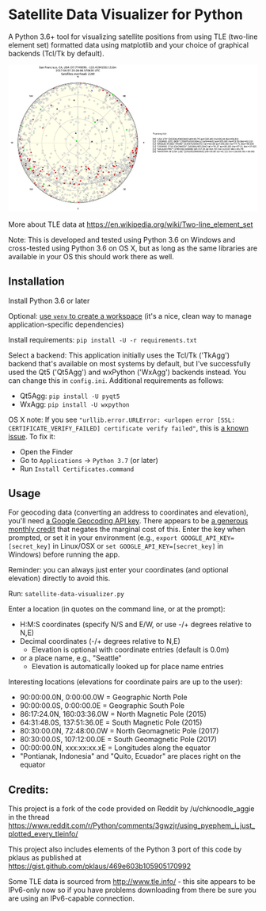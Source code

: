 # Satellite Data Visualizer for Python

A Python 3.6+ tool for visualizing satellite positions from using TLE (two-line element set) formatted data using matplotlib and your choice of graphical backends (Tcl/Tk by default).

![Sample screenshot](/docs/screenshot.jpg?raw=true)

More about TLE data at https://en.wikipedia.org/wiki/Two-line_element_set

Note: This is developed and tested using Python 3.6 on Windows and cross-tested using Python 3.6 on OS X, but as long as the same libraries are available in your OS this should work there as well.

## Installation

Install Python 3.6 or later

Optional: [use `venv` to create a workspace](https://docs.python.org/3/library/venv.html) (it's a nice, clean way to manage application-specific dependencies)

Install requirements: `pip install -U -r requirements.txt`

Select a backend: This application initially uses the Tcl/Tk ('TkAgg') backend that's available on most systems by default, but I've successfully used the Qt5 ('Qt5Agg') and wxPython ('WxAgg') backends instead. You can change this in `config.ini`. Additional requirements as follows:

 * Qt5Agg: `pip install -U pyqt5`
 * WxAgg: `pip install -U wxpython`

OS X note: If you see `"urllib.error.URLError: <urlopen error [SSL: CERTIFICATE_VERIFY_FAILED] certificate verify failed"`, this is [a known issue](https://stackoverflow.com/a/42098127/760905). To fix it:

  - Open the Finder
  - Go to `Applications` -> `Python 3.7` (or later)
  - Run `Install Certificates.command`

## Usage

For geocoding data (converting an address to coordinates and elevation), you'll need [a Google Geocoding API key](https://developers.google.com/maps/documentation/geocoding/get-api-key). There appears to be [a generous monthly credit](https://cloud.google.com/maps-platform/pricing/) that negates the marginal cost of this. Enter the key when prompted, or set it in your environment (e.g., `export GOOGLE_API_KEY=[secret_key]` in Linux/OSX or `set GOOGLE_API_KEY=[secret_key]` in Windows) before running the app.

Reminder: you can always just enter your coordinates (and optional elevation) directly to avoid this.

Run: `satellite-data-visualizer.py`

Enter a location (in quotes on the command line, or at the prompt):
  - H:M:S coordinates (specify N/S and E/W, or use -/+ degrees relative to N,E)
  - Decimal coordinates (-/+ degrees relative to N,E)
    - Elevation is optional with coordinate entries (default is 0.0m)
  - or a place name, e.g., "Seattle"
    - Elevation is automatically looked up for place name entries

Interesting locations (elevations for coordinate pairs are up to the user):
  - 90:00:00.0N,   0:00:00.0W = Geographic North Pole
  - 90:00:00.0S,   0:00:00.0E = Geographic South Pole
  - 86:17:24.0N, 160:03:36.0W = North Magnetic Pole (2015)
  - 64:31:48.0S, 137:51:36.0E = South Magnetic Pole (2015)
  - 80:30:00.0N,  72:48:00.0W = North Geomagnetic Pole (2017)
  - 80:30:00.0S, 107:12:00.0E = South Geomagnetic Pole (2017)
  - 00:00:00.0N, xxx:xx:xx.xE = Longitudes along the equator
  - "Pontianak, Indonesia" and "Quito, Ecuador" are places right on the equator

## Credits:

This project is a fork of the code provided on Reddit by /u/chknoodle_aggie in the thread https://www.reddit.com/r/Python/comments/3gwzjr/using_pyephem_i_just_plotted_every_tleinfo/

This project also includes elements of the Python 3 port of this code by pklaus as published at https://gist.github.com/pklaus/469e603b105905170992

Some TLE data is sourced from http://www.tle.info/ - this site appears to be IPv6-only now so if you have problems downloading from there be sure you are using an IPv6-capable connection.
